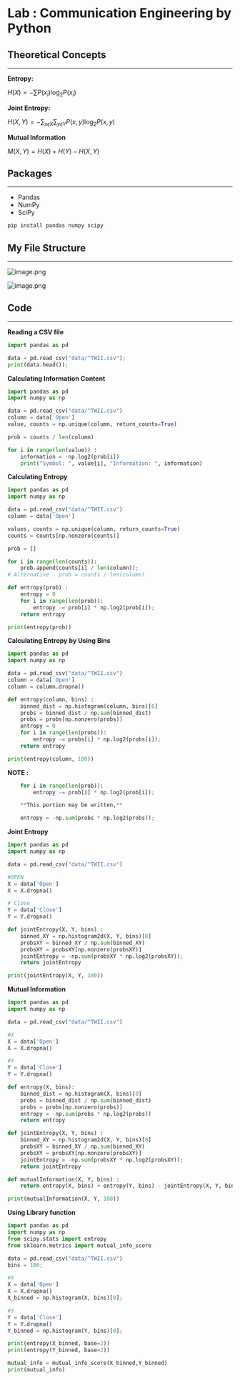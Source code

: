 # Lab : Communication Engineering by Python

## Theoretical Concepts

---

**Entropy:**

$H(X) = - \sum P(x_i)\log_2P(x_i)$

**Joint Entropy:**

$H(X, Y) = - \sum_{x \epsilon X} \sum_{y \epsilon Y} P(x,y)\log_2P(x,y)$

**Mutual Information**

$M(X,Y) = H(X) + H(Y) - H(X,Y)$

## Packages

---

- Pandas
- NumPy
- SciPy

```bash
pip install pandas numpy scipy
```

## My File Structure

---

![image.png](image.png)

![image.png](image%201.png)

## Code

---

**Reading a CSV file**

```python
import pandas as pd

data = pd.read_csv("data/^TWII.csv");
print(data.head());
```

**Calculating Information Content**

```python
import pandas as pd
import numpy as np

data = pd.read_csv("data/^TWII.csv")
column = data['Open']
value, counts = np.unique(column, return_counts=True)

prob = counts / len(column)

for i in range(len(value)) :
    information = -np.log2(prob[i])
    print("Symbol: ", value[i], "Information: ", information)
```

**Calculating Entropy**

```python
import pandas as pd
import numpy as np

data = pd.read_csv("data/^TWII.csv")
column = data['Open']

values, counts = np.unique(column, return_counts=True)
counts = counts[np.nonzero(counts)]

prob = []

for i in range(len(counts)):
    prob.append(counts[i] / len(column));
# Alternative : prob = counts / len(column)

def entropy(prob) :
    entropy = 0
    for i in range(len(prob)):
        entropy -= prob[i] * np.log2(prob[i]);
    return entropy

print(entropy(prob))

```

**Calculating Entropy by Using Bins**

```python
import pandas as pd
import numpy as np

data = pd.read_csv("data/^TWII.csv")
column = data['Open']
column = column.dropna()

def entropy(column, bins) :
    binned_dist = np.histogram(column, bins)[0]
    probs = binned_dist / np.sum(binned_dist)
    probs = probs[np.nonzero(probs)]
    entropy = 0
    for i in range(len(probs)):
        entropy -= probs[i] * np.log2(probs[i]);
    return entropy

print(entropy(column, 100))
```

**NOTE :**

```python
    for i in range(len(prob)):
        entropy -= prob[i] * np.log2(prob[i]);

    **This portion may be written,**

    entropy = -np.sum(probs * np.log2(probs));
```

**Joint Entropy**

```python
import pandas as pd
import numpy as np

data = pd.read_csv("data/^TWII.csv")

#OPEN
X = data['Open']
X = X.dropna()

# Close
Y = data['Close']
Y = Y.dropna()

def jointEntropy(X, Y, bins) :
    binned_XY = np.histogram2d(X, Y, bins)[0]
    probsXY = binned_XY / np.sum(binned_XY)
    probsXY = probsXY[np.nonzero(probsXY)]
    jointEntropy = -np.sum(probsXY * np.log2(probsXY));
    return jointEntropy

print(jointEntropy(X, Y, 100))

```

**Mutual Information**

```python
import pandas as pd
import numpy as np

data = pd.read_csv("data/^TWII.csv")

#X
X = data['Open']
X = X.dropna()

#Y
Y = data['Close']
Y = Y.dropna()

def entropy(X, bins):
    binned_dist = np.histogram(X, bins)[0]
    probs = binned_dist / np.sum(binned_dist)
    probs = probs[np.nonzero(probs)]
    entropy = -np.sum(probs * np.log2(probs))
    return entropy

def jointEntropy(X, Y, bins) :
    binned_XY = np.histogram2d(X, Y, bins)[0]
    probsXY = binned_XY / np.sum(binned_XY)
    probsXY = probsXY[np.nonzero(probsXY)]
    jointEntropy = -np.sum(probsXY * np.log2(probsXY));
    return jointEntropy

def mutualInformation(X, Y, bins) :
    return entropy(X, bins) + entropy(Y, bins) - jointEntropy(X, Y, bins)

print(mutualInformation(X, Y, 100))

```

**Using Library function**

```python
import pandas as pd
import numpy as np
from scipy.stats import entropy
from sklearn.metrics import mutual_info_score

data = pd.read_csv("data/^TWII.csv")
bins = 100;

#X
X = data['Open']
X = X.dropna()
X_binned = np.histogram(X, bins)[0];

#Y
Y = data['Close']
Y = Y.dropna()
Y_binned = np.histogram(Y, bins)[0];

print(entropy(X_binned, base=2))
print(entropy(Y_binned, base=2))

mutual_info = mutual_info_score(X_binned,Y_binned)
print(mutual_info)
```
